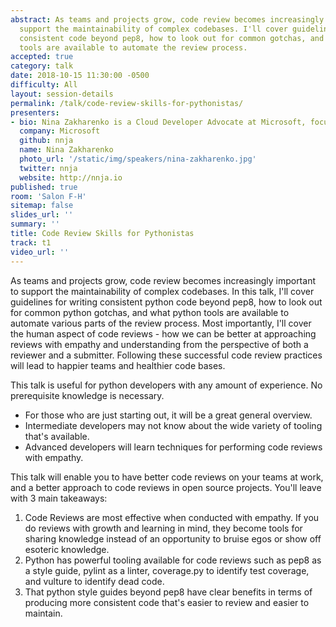 ```yaml
---
abstract: As teams and projects grow, code review becomes increasingly important to
  support the maintainability of complex codebases. I'll cover guidelines for writing
  consistent code beyond pep8, how to look out for common gotchas, and what python
  tools are available to automate the review process.
accepted: true
category: talk
date: 2018-10-15 11:30:00 -0500
difficulty: All
layout: session-details
permalink: /talk/code-review-skills-for-pythonistas/
presenters:
- bio: Nina Zakharenko is a Cloud Developer Advocate at Microsoft, focusing on Python. Before joining Microsoft, she was a software engineer with a decade of experience who honed her technical chops writing software for companies like Reddit, Meetup, and HBO. In her spare time, she enjoys snowboarding, hiking, and riding her bike in her home base in Portland, OR.
  company: Microsoft
  github: nnja
  name: Nina Zakharenko
  photo_url: '/static/img/speakers/nina-zakharenko.jpg'
  twitter: nnja
  website: http://nnja.io
published: true
room: 'Salon F-H'
sitemap: false
slides_url: ''
summary: ''
title: Code Review Skills for Pythonistas
track: t1
video_url: ''
---
```


As teams and projects grow, code review becomes increasingly important to support the maintainability of complex codebases. In this talk, I'll cover guidelines for writing consistent python code beyond pep8, how to look out for common python gotchas, and what python tools are available to automate various parts of the review process. Most importantly, I'll cover the human aspect of code reviews - how we can be better at approaching reviews with empathy and understanding from the perspective of both a reviewer and a submitter. Following these successful code review practices will lead to happier teams and healthier code bases.

This talk is useful for python developers with any amount of experience. No prerequisite knowledge is necessary.
- For those who are just starting out, it will be a great general overview.
- Intermediate developers may not know about the wide variety of tooling that's available.
- Advanced developers will learn techniques for performing code reviews with empathy.

This talk will enable you to have better code reviews on your teams at work, and a better approach to code reviews in open source projects. You'll leave with 3 main takeaways:

  1. Code Reviews are most effective when conducted with empathy. If you do reviews with growth and learning in mind, they become tools for sharing knowledge instead of an opportunity to bruise egos or show off esoteric knowledge.
  2. Python has powerful tooling available for code reviews such as pep8 as a style guide, pylint as a linter, coverage.py to identify test coverage, and vulture to identify dead code.
  3. That python style guides beyond pep8 have clear benefits in terms of producing more consistent code that's easier to review and easier to maintain.
